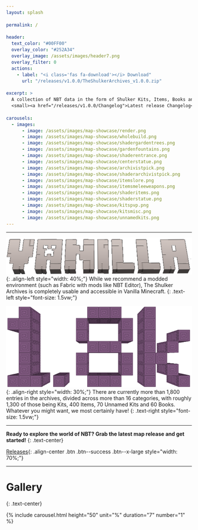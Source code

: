 ```yaml
---
layout: splash

permalink: /

header:
  text_color: "#00FF00"
  overlay_color: "#252A34"
  overlay_image: /assets/images/header7.png
  overlay_filter: 0
  actions:
    - label: "<i class='fas fa-download'></i> Download"
      url: "/releases/v1.0.0/TheShulkerArchives_v1.0.0.zip"

excerpt: >
  A collection of NBT data in the form of Shulker Kits, Items, Books and more, 1.8k entries strong.<br />
  <small><a href="/releases/v1.0.0/Changelog">Latest release Changelog</a></small>

carousels:
  - images:
      - image: /assets/images/map-showcase/render.png
      - image: /assets/images/map-showcase/wholebuild.png
      - image: /assets/images/map-showcase/shadergardentrees.png
      - image: /assets/images/map-showcase/gardenfountains.png
      - image: /assets/images/map-showcase/shaderentrance.png
      - image: /assets/images/map-showcase/centerstatue.png
      - image: /assets/images/map-showcase/archivistpick.png
      - image: /assets/images/map-showcase/shaderarchivistpick.png
      - image: /assets/images/map-showcase/itemslore.png
      - image: /assets/images/map-showcase/itemsmeleeweapons.png
      - image: /assets/images/map-showcase/shaderitems.png
      - image: /assets/images/map-showcase/shaderstatue.png
      - image: /assets/images/map-showcase/kitspvp.png
      - image: /assets/images/map-showcase/kitsmisc.png
      - image: /assets/images/map-showcase/unnamedkits.png
---
```


***

![image-left](/assets/images/vanilla.png){: .align-left style="width: 40%;"} While we recommend a modded environment (such as Fabric with mods like NBT Editor), The Shulker Archives is completely usable and accessible in Vanilla Minecraft.
{: .text-left style="font-size: 1.5vw;"}


![image-right](/assets/images/shulker-count.png){: .align-right style="width: 30%;"} There are currently more than 1,800 entries in the archives, divided across more than 16 categories, with roughly 1,300 of those being Kits, 400 Items, 70 Unnamed Kits and 60 Books.\
Whatever you might want, we most certainly have!
{: .text-right style="font-size: 1.5vw;"}

***

**Ready to explore the world of NBT? Grab the latest map release and get started!**
{: .text-center}

[Releases](/releases/){: .align-center .btn .btn--success .btn--x-large style="width: 70%;"}

***

# Gallery
{: .text-center}

{% include carousel.html height="50" unit="%" duration="7" number="1" %}